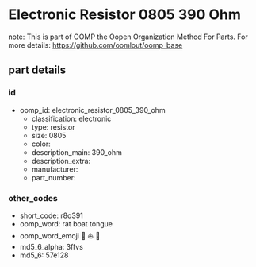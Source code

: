 # Electronic Resistor 0805 390 Ohm  

note: This is part of OOMP the Oopen Organization Method For Parts. For more details: https://github.com/oomlout/oomp_base

##  part details





### id
* oomp_id: electronic_resistor_0805_390_ohm
  * classification: electronic
  * type: resistor
  * size: 0805
  * color: 
  * description_main: 390_ohm
  * description_extra: 
  * manufacturer: 
  * part_number: 

### other_codes
* short_code: r8o391
* oomp_word: rat boat tongue
* oomp_word_emoji :rat: :boat: :tongue:
* md5_6_alpha: 3ffvs
* md5_6: 57e128